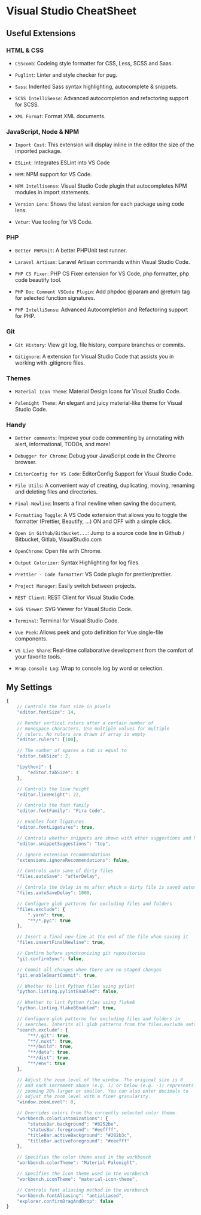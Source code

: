 # Visual Studio CheatSheet

## Useful Extensions

### HTML & CSS

- `CSScomb`: Codeing style formatter for CSS, Less, SCSS and Saas.

- `Puglint`: Linter and style checker for pug.

- `Sass`: Indented Sass syntax highlighting, autocomplete & snippets.

- `SCSS IntelliSense`: Advanced autocompletion and refactoring support for SCSS.

- `XML Format`: Format XML documents.

### JavaScript, Node & NPM

- `Import Cost`: This extension will display inline in the editor the size of the imported package.

- `ESLint`: Integrates ESLint into VS Code

- `NPM`: NPM support for VS Code.

- `NPM Intellisense`: Visual Studio Code plugin that autocompletes NPM modules in import statements.

- `Version Lens`: Shows the latest version for each package using code lens.

- `Vetur`: Vue tooling for VS Code.

### PHP

- `Better PHPUnit`: A better PHPUnit test runner.

- `Laravel Artisan`: Laravel Artisan commands within Visual Studio Code.

- `PHP CS Fixer`: PHP CS Fixer extension for VS Code, php formatter, php code beautify tool.

- `PHP Doc Comment VSCode Plugin`: Add phpdoc @param and @return tag for selected function signatures.

- `PHP IntelliSense`: Advanced Autocompletion and Refactoring support for PHP.

### Git

- `Git History`: View git log, file history, compare branches or commits.

- `Gitignore`: A extension for Visual Studio Code that assists you in working with .gitignore files.

### Themes

- `Material Icon Theme`: Material Design Icons for Visual Studio Code.

- `Palenight Theme`: An elegant and juicy material-like theme for Visual Studio Code.

### Handy

- `Better comments`: Improve your code commenting by annotating with alert, informational, TODOs, and more!

- `Debugger for Chrome`: Debug your JavaScript code in the Chrome browser.

- `EditorConfig for VS Code`: EditorConfig Support for Visual Studio Code.

- `File Utils`: A convenient way of creating, duplicating, moving, renaming and deleting files and directories.

- `Final-Newline`: Inserts a final newline when saving the document.

- `Formatting Toggle`: A VS Code extension that allows you to toggle the formatter (Prettier, Beautify, …) ON and OFF with a simple click.

- `Open in Github/Bitbucket...`: Jump to a source code line in Github / Bitbucket, Gitlab, VisualStudio.com

- `OpenChrome`: Open file with Chrome.

- `Output Colorizer`: Syntax Highlighting for log files.

- `Prettier - Code formatter`: VS Code plugin for prettier/prettier.

- `Project Manager`: Easily switch between projects.

- `REST Client`: REST Client for Visual Studio Code.

- `SVG Viewer`: SVG Viewer for Visual Studio Code.

- `Terminal`: Terminal for Visual Studio Code.

- `Vue Peek`: Allows peek and goto definition for Vue single-file components.

- `VS Live Share`: Real-time collaborative development from the comfort of your favorite tools.

- `Wrap Console Log`: Wrap to console.log by word or selection.

## My Settings

```javascript
{
    // Controls the font size in pixels
    "editor.fontSize": 14,

    // Render vertical rulers after a certain number of
    // monospace characters. Use multiple values for multiple
    // rulers. No rulers are drawn if array is empty
    "editor.rulers": [100],

    // The number of spaces a tab is equal to
    "editor.tabSize": 2,

    "[python]": {
        "editor.tabSize": 4
    },

    // Controls the line height
    "editor.lineHeight": 22,

    // Controls the font family
    "editor.fontFamily": "Fira Code",

    // Enables font ligatures
    "editor.fontLigatures": true,

    // Controls whether snippets are shown with other suggestions and how they are sorted.
    "editor.snippetSuggestions": "top",

    // Ignore extension recommendations
    "extensions.ignoreRecommendations": false,

    // Controls auto save of dirty files
    "files.autoSave": "afterDelay",

    // Controls the delay in ms after which a dirty file is saved automatically
    "files.autoSaveDelay": 1000,

    // Configure glob patterns for excluding files and folders
    "files.exclude": {
        ".yarn": true,
        "**/*.pyc": true
    },

    // Insert a final new line at the end of the file when saving it
    "files.insertFinalNewline": true,

    // Confirm before synchronizing git repositories
    "git.confirmSync": false,

    // Commit all changes when there are no staged changes
    "git.enableSmartCommit": true,

    // Whether to lint Python files using pylint
    "python.linting.pylintEnabled": false,

    // Whether to lint Python files using flake8
    "python.linting.flake8Enabled": true,

    // Configure glob patterns for excluding files and folders in
    // searches. Inherits all glob patterns from the files.exclude setting.
    "search.exclude": {
        "**/.git": true,
        "**/.nuxt": true,
        "**/build": true,
        "**/data": true,
        "**/dist": true,
        "**/env": true
    },

    // Adjust the zoom level of the window. The original size is 0
    // and each increment above (e.g. 1) or below (e.g. -1) represents
    // zooming 20% larger or smaller. You can also enter decimals to
    // adjust the zoom level with a finer granularity.
    "window.zoomLevel": 0,

    // Overrides colors from the currently selected color theme.
    "workbench.colorCustomizations": {
        "statusBar.background": "#8252be",
        "statusBar.foreground": "#eeffff",
        "titleBar.activeBackground": "#282b3c",
        "titleBar.activeForeground": "#eeefff"
    },

    // Specifies the color theme used in the workbench
    "workbench.colorTheme": "Material Palenight",

    // Specifies the icon theme used in the workbench
    "workbench.iconTheme": "material-icon-theme",

    // Controls font aliasing method in the workbench
    "workbench.fontAliasing": "antialiased",
    "explorer.confirmDragAndDrop": false
}
```
